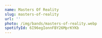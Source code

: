 ```yaml
---
name: Masters Of Reality
slug: masters-of-reality
url: ''
photo: /img/bands/masters-of-reality.webp
spotifyId: 6I96egIonnFBY26MprKYKb
---
```

